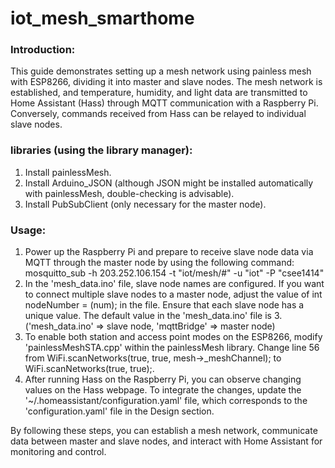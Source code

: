 # iot_mesh_smarthome

### Introduction:

This guide demonstrates setting up a mesh network using painless mesh with ESP8266, dividing it into master and slave nodes. The mesh network is established, and temperature, humidity, and light data are transmitted to Home Assistant (Hass) through MQTT communication with a Raspberry Pi. Conversely, commands received from Hass can be relayed to individual slave nodes.

### libraries (using the library manager):
1. Install painlessMesh.
2. Install Arduino_JSON (although JSON might be installed automatically with painlessMesh, double-checking is advisable).
3. Install PubSubClient (only necessary for the master node).

### Usage:
1. Power up the Raspberry Pi and prepare to receive slave node data via MQTT through the master node by using the following command:
  mosquitto_sub -h 203.252.106.154 -t "iot/mesh/#" -u "iot" -P "csee1414"
2. In the 'mesh_data.ino' file, slave node names are configured. If you want to connect multiple slave nodes to a master node, adjust the value of int nodeNumber = (num); in the file. Ensure that each slave node has a unique value. The default value in the 'mesh_data.ino' file is 3. ('mesh_data.ino' => slave node, 'mqttBridge' => master node)
3. To enable both station and access point modes on the ESP8266, modify 'painlessMeshSTA.cpp' within the painlessMesh library. 
  Change line 56 from WiFi.scanNetworks(true, true, mesh->_meshChannel); to WiFi.scanNetworks(true, true);.
4. After running Hass on the Raspberry Pi, you can observe changing values on the Hass webpage. To integrate the changes, update the '~/.homeassistant/configuration.yaml' file, which corresponds to the 'configuration.yaml' file in the Design section.

By following these steps, you can establish a mesh network, communicate data between master and slave nodes, and interact with Home Assistant for monitoring and control.
